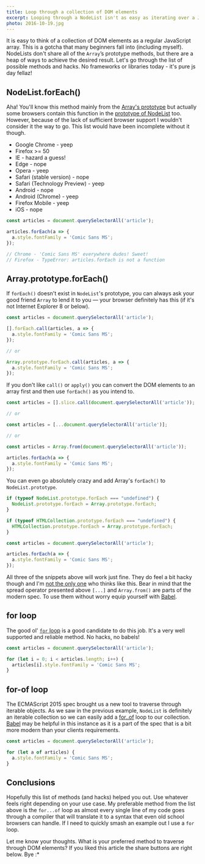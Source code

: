 ```yaml
---
title: Loop through a collection of DOM elements
excerpt: Looping through a NodeList isn't as easy as iterating over a JavaScript array. In this article I am going to cover the possible methods (and hacks) to do it.
photo: 2016-10-19.jpg
---
```


It is easy to think of a collection of DOM elements as a regular JavaScript array. This is a gotcha that many beginners fall into (including myself). NodeLists don't share all of the `Array`’s prototype methods, but there are a heap of ways to achieve the desired result. Let's go through the list of possible methods and hacks. No frameworks or libraries today - it's pure js day fellaz!

## NodeList.forEach()

Aha! You'll know this method mainly from the [Array's prototype](https://developer.mozilla.org/en-US/docs/Web/JavaScript/Reference/Global_Objects/Array/forEach) but actually some browsers contain this function in the [prototype of NodeList](https://developer.mozilla.org/en-US/docs/Web/API/NodeList/forEach) too. However, because of the lack of sufficient browser support I wouldn't consider it the way to go. This list would have been incomplete without it though.

- Google Chrome - yeep
- Firefox >= 50
- IE - hazard a guess!
- Edge - nope
- Opera - yeep
- Safari (stable version) - nope
- Safari (Technology Preview) - yeep
- Android - nope
- Android (Chrome) - yeep
- Firefox Mobile - yeep
- iOS - nope

```js
const articles = document.querySelectorAll('article');

articles.forEach(a => {
  a.style.fontFamily = 'Comic Sans MS';
});

// Chrome - 'Comic Sans MS' everywhere dudes! Sweet!
// Firefox - TypeError: articles.forEach is not a function
```

## Array.prototype.forEach()

If `forEach()` doesn't exist in `NodeList`'s prototype, you can always ask your good friend `Array` to lend it to you — your browser definitely has this (if it's not Internet Explorer 8 or below).

```js
const articles = document.querySelectorAll('article');

[].forEach.call(articles, a => {
  a.style.fontFamily = 'Comic Sans MS';
});

// or

Array.prototype.forEach.call(articles, a => {
  a.style.fontFamily = 'Comic Sans MS';
});
```

If you don't like `call()` or `apply()` you can convert the DOM elements to an array first and then use `forEach()` as you intend to.

```js
const articles = [].slice.call(document.querySelectorAll('article'));

// or

const articles = [...document.querySelectorAll('article')];

// or

const articles = Array.from(document.querySelectorAll('article'));

articles.forEach(a => {
  a.style.fontFamily = 'Comic Sans MS';
});
```

You can even go absolutely crazy and add Array's `forEach()` to `NodeList.prototype`.

```js
if (typeof NodeList.prototype.forEach === "undefined") {
  NodeList.prototype.forEach = Array.prototype.forEach;
}

if (typeof HTMLCollection.prototype.forEach === "undefined") {
  HTMLCollection.prototype.forEach = Array.prototype.forEach;
}

const articles = document.querySelectorAll('article');

articles.forEach(a => {
  a.style.fontFamily = 'Comic Sans MS';
});
```

All three of the snippets above will work just fine. They do feel a bit hacky though and I'm [not the only one](https://toddmotto.com/ditch-the-array-foreach-call-nodelist-hack/) who thinks like this. Bear in mind that the spread operator presented above `[...]` and `Array.from()` are parts of the modern spec. To use them without worry equip yourself with [Babel](https://pawelgrzybek.com/use-modern-javascript-today-with-babel/).

## for loop

The good ol' [`for` loop](https://developer.mozilla.org/en-US/docs/Web/JavaScript/Reference/Statements/for) is a good candidate to do this job. It's a very well supported and reliable method. No hacks, no babels!

```js
const articles = document.querySelectorAll('article');

for (let i = 0; i < articles.length; i++) {
  articles[i].style.fontFamily = 'Comic Sans MS';
}
```

## for-of loop

The ECMAScript 2015 spec brought us a new tool to traverse through iterable objects. As we saw in the previous example, `NodeList` is definitely an iterable collection so we can easily add a [for..of](https://developer.mozilla.org/en-US/docs/Web/JavaScript/Reference/Statements/for...of) loop to our collection. [Babel](https://pawelgrzybek.com/use-modern-javascript-today-with-babel/) may be helpful in this instance as it is a part of the spec that is a bit more modern than your clients requirements.

```js
const articles = document.querySelectorAll('article');

for (let a of articles) {
  a.style.fontFamily = 'Comic Sans MS';
}
```

## Conclusions

Hopefully this list of methods (and hacks) helped you out. Use whatever feels right depending on your use case. My preferable method from the list above is the `for...of` loop as almost every single line of my code goes through a compiler that will translate it to a syntax that even old school browsers can handle. If I need to quickly smash an example out I use a `for` loop.

Let me know your thoughts. What is your preferred method to traverse through DOM elements? If you liked this article the share buttons are right below. Bye :*
